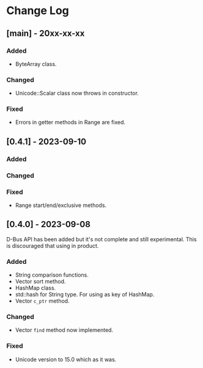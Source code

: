 # Change Log

## [main] - 20xx-xx-xx

### Added

- ByteArray class.

### Changed

- Unicode::Scalar class now throws in constructor.

### Fixed

- Errors in getter methods in Range are fixed.


## [0.4.1] - 2023-09-10

### Added

### Changed

### Fixed

- Range start/end/exclusive methods.


## [0.4.0] - 2023-09-08

D-Bus API has been added but it's not complete and still experimental.
This is discouraged that using in product.

### Added

- String comparison functions.
- Vector sort method.
- HashMap class.
- std::hash for String type. For using as key of HashMap.
- Vector `c_ptr` method.

### Changed

- Vector `find` method now implemented.

### Fixed

- Unicode version to 15.0 which as it was.
